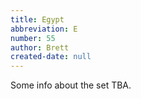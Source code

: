 ```yaml
---
title: Egypt
abbreviation: E
number: 55
author: Brett
created-date: null
---
```

Some info about the set TBA.
